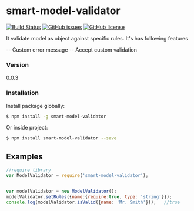 # smart-model-validator
[![Build Status](https://travis-ci.org/eftakhairul/node-model-validator.svg?branch=master)](https://travis-ci.org/eftakhairul/smart-model-validator) [![GitHub issues](https://img.shields.io/github/issues/eftakhairul/smart-model-validator.svg)](https://github.com/eftakhairul/smart-model-validator/issues)  [![GitHub license](https://img.shields.io/badge/license-MIT-blue.svg)](https://raw.githubusercontent.com/eftakhairul/smart-model-validator/master/LICENSE)

It validate model as object against specific rules. It's has following features

-- Custom error message
-- Accept custom validation

### Version
0.0.3


### Installation
Install package globally:

```sh
$ npm install -g smart-model-validator
```

Or inside project:

```sh
$ npm install smart-model-validator --save
```


## Examples
```js
//require library
var ModelValidator = require('smart-model-validator');


var modelValidator = new ModelValidator();
modelValidator.setRules({name:{require:true, type: 'string'}});
console.log(modelValidator.isValid({name: 'Mr. Smith'}));   //true
```